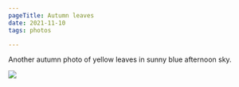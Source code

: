 ```yaml
---
pageTitle: Autumn leaves
date: 2021-11-10
tags: photos

---
```

Another autumn photo of yellow leaves in sunny blue afternoon sky.

![](https://live.staticflickr.com/65535/51672019929_406170de69_c.jpg)